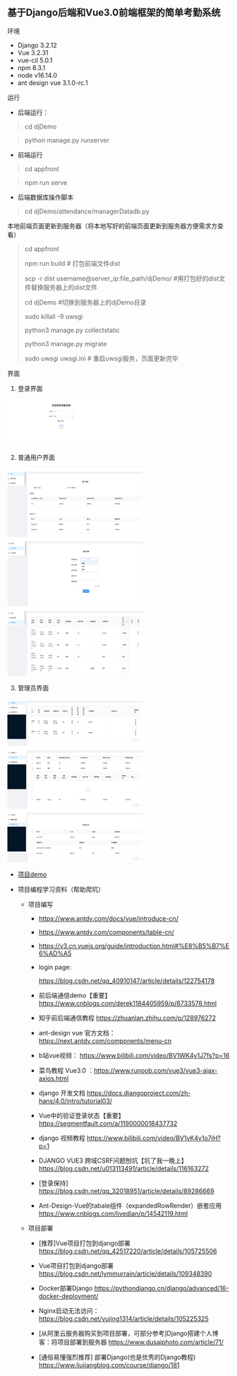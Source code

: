 ## 基于Django后端和Vue3.0前端框架的简单考勤系统

环境

+ Django 3.2.12
+ Vue 3.2.31
+ vue-cil 5.0.1
+ npm 8.3.1
+ node v16.14.0
+ ant design vue 3.1.0-rc.1 





运行

+  后端运行：

 > cd djDemo

 > python manage.py runserver

+ 前端运行

 > cd appfront

 > npm run serve 

+ 后端数据库操作脚本

> cd djDemo/attendance/managerDatadb.py

本地前端页面更新到服务器（将本地写好的前端页面更新到服务器方便需求方查看）

> cd appfront
> 
> npm run build # 打包前端文件dist
> 
> scp -r dist username@server_ip:file_path/djDemo/  #用打包好的dist文件替换服务器上的dist文件
> 
> cd djDemo #切换到服务器上的djDemo目录
> 
> sudo killall -9 uwsgi
> 
> python3 manage.py collectstatic
> 
> python3 manage.py migrate
> 
> sudo uwsgi uwsgi.ini # 重启uwsgi服务，页面更新完毕

界面

  

 1. 登录界面

<img src="https://raw.githubusercontent.com/Skylyong/i/main/20220318203925.png" alt="image-20220318203925559" style="zoom:25%;" />

 2. 普通用户界面

<img src="https://raw.githubusercontent.com/Skylyong/i/main/20220323054855.png" alt="image-20220323054848636" style="zoom:30%;" />

<img src="https://raw.githubusercontent.com/Skylyong/i/main/20220323054948.png" alt="image-20220323054948916" style="zoom:30%;" />

<img src="https://raw.githubusercontent.com/Skylyong/i/main/20220323055052.png" alt="image-20220323055051980" style="zoom:30%;" />



 3. 管理员界面

<img src="https://raw.githubusercontent.com/Skylyong/i/main/20220323055220.png" alt="image-20220323055220270" style="zoom:30%;" />

<img src="https://raw.githubusercontent.com/Skylyong/i/main/20220323055259.png" alt="image-20220323055259106" style="zoom:30%;" />

<img src="https://raw.githubusercontent.com/Skylyong/i/main/20220323055402.png" alt="image-20220323055402177" style="zoom:30%;" />

+ [项目demo](http://47.103.127.226)
+ 项目编程学习资料（帮助爬坑）
  
	+ 项目编写
	
		+ https://www.antdv.com/docs/vue/introduce-cn/
	
		+ https://www.antdv.com/components/table-cn/
	
		+ https://v3.cn.vuejs.org/guide/introduction.html#%E8%B5%B7%E6%AD%A5
		
		+ login page:
	
			https://blog.csdn.net/qq_40910147/article/details/122754178
		
		+ 前后端通信demo【重要】
		  https://www.cnblogs.com/derek1184405959/p/8733578.html
		  
		+ 知乎前后端通信教程
		https://zhuanlan.zhihu.com/p/128976272
	
		+ ant-design vue 官方文档：https://next.antdv.com/components/menu-cn
	
		+ b站vue视频： https://www.bilibili.com/video/BV1WK4y1J7fs?p=16
	
		+ 菜鸟教程 Vue3.0 ：https://www.runoob.com/vue3/vue3-ajax-axios.html
	
		+ django 开发文档
		https://docs.djangoproject.com/zh-hans/4.0/intro/tutorial03/
	
		+ Vue中的验证登录状态【重要】
		https://segmentfault.com/a/1190000018437732
	
		+ django 视频教程
		https://www.bilibili.com/video/BV1vK4y1o7jH?p=1
	
		+ DJANGO VUE3 跨域CSRF问题刨坑【坑了我一晚上】
		https://blog.csdn.net/u013113491/article/details/116163272
		+ [登录保持]
		https://blog.csdn.net/qq_32018951/article/details/89286669
	
		+ Ant-Design-Vue的tabale组件（expandedRowRender）嵌套应用 https://www.cnblogs.com/livedian/p/14542119.html
	
	+ 项目部署
	   + [推荐]Vue项目打包到django部署 https://blog.csdn.net/qq_42517220/article/details/105725506
       + Vue项目打包到django部署 https://blog.csdn.net/lymmurrain/article/details/109348390
	   
	   + Docker部署Django https://pythondjango.cn/django/advanced/16-docker-deployment/
		
	   + Nginx启动无法访问： https://blog.csdn.net/yujing1314/article/details/105225325
	   
       + [从阿里云服务器购买到项目部署，可部分参考]Django搭建个人博客：将项目部署到服务器 https://www.dusaiphoto.com/article/71/
	   
       + [通俗易懂强烈推荐] 部署Django(也是优秀的Django教程) https://www.liujiangblog.com/course/django/181